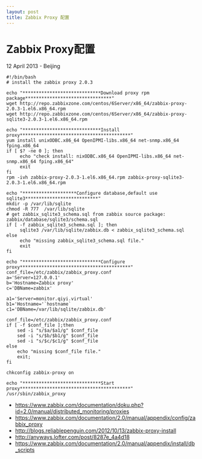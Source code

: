 ```yaml
---
layout: post
title: Zabbix Proxy 配置
---
```


Zabbix Proxy配置
========================
12 April 2013 - Beijing

	#!/bin/bash
	# install the zabbix proxy 2.0.3

	echo "*****************************Download proxy rpm package********************************"
	wget http://repo.zabbixzone.com/centos/6Server/x86_64/zabbix-proxy-2.0.3-1.el6.x86_64.rpm
	wget http://repo.zabbixzone.com/centos/6Server/x86_64/zabbix-proxy-sqlite3-2.0.3-1.el6.x86_64.rpm

	echo "*****************************Install proxy*****************************************"
	yum install unixODBC.x86_64 OpenIPMI-libs.x86_64 net-snmp.x86_64 fping.x86_64
	if [ $? -ne 0 ]; then
		 echo "check install: nixODBC.x86_64 OpenIPMI-libs.x86_64 net-snmp.x86_64 fping.x86_64"
		 exit
	fi
	rpm -ivh zabbix-proxy-2.0.3-1.el6.x86_64.rpm zabbix-proxy-sqlite3-2.0.3-1.el6.x86_64.rpm

	echo "********************Configure database,default use sqlite3***************************"
	mkdir -p /var/lib/sqlite
	chmod -R 777  /var/lib/sqlite
	# get zabbix_sqlite3_schema.sql from zabbix source package: zabbix/database/sqlite3/schema.sql
	if [ -f zabbix_sqlite3_schema.sql ]; then
		 sqlite3 /var/lib/sqlite/zabbix.db < zabbix_sqlite3_schema.sql    
	else
		 echo "missing zabbix_sqlite3_schema.sql file."
		 exit
	fi

	echo "*****************************Configure proxy*****************************************"
	conf_file=/etc/zabbix/zabbix_proxy.conf
	a='Server=127.0.0.1'
	b='Hostname=Zabbix proxy'
	c='DBName=zabbix'

	a1='Server=monitor.qiyi.virtual'
	b1='Hostname='`hostname`
	c1='DBName=/var/lib/sqlite/zabbix.db'

	conf_file=/etc/zabbix/zabbix_proxy.conf
	if [ -f $conf_file ];then
		sed -i "s/$a/$a1/g" $conf_file
		sed -i "s/$b/$b1/g" $conf_file
		sed -i "s/$c/$c1/g" $conf_file
	else
		echo "missing $conf_file file."
		exit;
	fi

	chkconfig zabbix-proxy on

	echo "*****************************Start proxy*****************************************"
	/usr/sbin/zabbix_proxy
	
+ <https://www.zabbix.com/documentation/doku.php?id=2.0/manual/distributed_monitoring/proxies>
+ <https://www.zabbix.com/documentation/2.0/manual/appendix/config/zabbix_proxy>
+ <http://blogs.reliablepenguin.com/2012/10/13/zabbix-proxy-install>
+ <http://anyways.lofter.com/post/8287e_4a4d18>
+ <https://www.zabbix.com/documentation/2.0/manual/appendix/install/db_scripts>
	